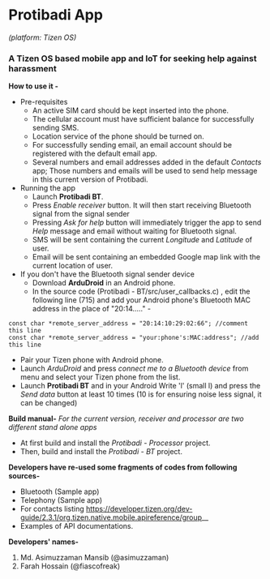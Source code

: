 # Protibadi App
*(platform: Tizen OS)*
### A Tizen OS based mobile app and IoT for seeking help against harassment 
**How to use it -**
- Pre-requisites
    - An active SIM card should be kept inserted into the phone.
    - The cellular account must have sufficient balance for successfully sending SMS.
    - Location service of the phone should be turned on.
    - For successfully sending email, an email account should be registered with the default email app.
    - Several numbers and email addresses added in the default *Contacts* app; Those numbers and emails will be used to send help message in this current version of Protibadi.
- Running the app
    - Launch **Protibadi BT**.
    - Press *Enable receiver* button. It will then start receiving Bluetooth signal from the signal sender
    - Pressing *Ask for help* button will immediately trigger the app to send *Help* message and email without waiting for Bluetooth signal.
    - SMS will be sent containing the current *Longitude* and *Latitude* of user.
    - Email will be sent containing an embedded Google map link with the current location of user.
- If you don't have the Bluetooth signal sender device
    - Download **ArduDroid** in an Android phone.
    - In the source code (Protibadi - BT/src/user_callbacks.c) , edit the following line (715) and add your Android phone's Bluetooth MAC address in the place of "20:14....." -
```
const char *remote_server_address = "20:14:10:29:02:66"; //comment this line
const char *remote_server_address = "your:phone's:MAC:address"; //add this line
```
- Pair your Tizen phone with Android phone.
- Launch *ArduDroid* and press *connect me to a Bluetooth device* from menu and select your Tizen phone from the list.
- Launch **Protibadi BT** and in your Android Write 'l' (small l) and press the *Send data* button at least 10 times (10 is for ensuring noise less signal, it can be changed)

**Build manual-**
*For the current version, receiver and processor are two different stand alone apps*
- At first build and install the *Protibadi - Processor* project.
- Then, build and install the *Protibadi - BT* project.

**Developers have re-used some fragments of codes from following sources-**
- Bluetooth (Sample app)
- Telephony (Sample app)
- For contacts listing https://developer.tizen.org/dev-guide/2.3.1/org.tizen.native.mobile.apireference/group__
- Examples of API documentations.

**Developers' names-**
1. Md. Asimuzzaman Mansib (@asimuzzaman)
2. Farah Hossain (@fiascofreak)
